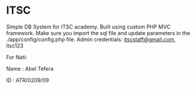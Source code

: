 # ITSC
Simple DB System for ITSC academy.
Built using custom PHP MVC framework.
Make sure you import the sql file and update parameters in the ./app/config/config.php file.
Admin credentials: 
itscstaff@gmail.com, itsc123

For Nati:

  Name : Abel Tefera

  ID : ATR/0209/09
